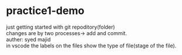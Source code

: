 # practice1-demo
just getting started with git repoditory(folder)
<br>
changes are by two processes-> add and commit.
<br>
auther: syed majid
<br>
in vscode the labels on the files show the type of file(stage of the file).
